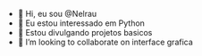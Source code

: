 - 👋 Hi, eu sou @Nelrau
- 👀 Eu estou interessado em Python
- 🌱 Estou divulgando projetos basicos
- 💞️ I’m looking to collaborate on  interface grafica
